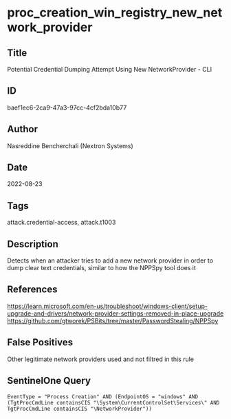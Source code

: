 # proc_creation_win_registry_new_network_provider

## Title
Potential Credential Dumping Attempt Using New NetworkProvider - CLI

## ID
baef1ec6-2ca9-47a3-97cc-4cf2bda10b77

## Author
Nasreddine Bencherchali (Nextron Systems)

## Date
2022-08-23

## Tags
attack.credential-access, attack.t1003

## Description
Detects when an attacker tries to add a new network provider in order to dump clear text credentials, similar to how the NPPSpy tool does it

## References
https://learn.microsoft.com/en-us/troubleshoot/windows-client/setup-upgrade-and-drivers/network-provider-settings-removed-in-place-upgrade
https://github.com/gtworek/PSBits/tree/master/PasswordStealing/NPPSpy

## False Positives
Other legitimate network providers used and not filtred in this rule

## SentinelOne Query
```
EventType = "Process Creation" AND (EndpointOS = "windows" AND (TgtProcCmdLine containsCIS "\System\CurrentControlSet\Services\" AND TgtProcCmdLine containsCIS "\NetworkProvider"))

```